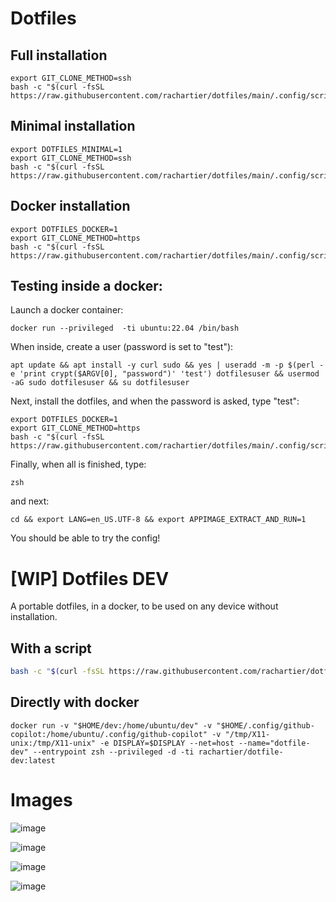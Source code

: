 # Dotfiles

Full installation
--------------------

```
export GIT_CLONE_METHOD=ssh
bash -c "$(curl -fsSL https://raw.githubusercontent.com/rachartier/dotfiles/main/.config/scripts/first_install.sh)"
```

Minimal installation
--------------------

```
export DOTFILES_MINIMAL=1
export GIT_CLONE_METHOD=ssh
bash -c "$(curl -fsSL https://raw.githubusercontent.com/rachartier/dotfiles/main/.config/scripts/first_install.sh)"
```

Docker installation
--------------------

```
export DOTFILES_DOCKER=1
export GIT_CLONE_METHOD=https
bash -c "$(curl -fsSL https://raw.githubusercontent.com/rachartier/dotfiles/main/.config/scripts/first_install.sh)"
```

## Testing inside a docker:

Launch a docker container: 
```
docker run --privileged  -ti ubuntu:22.04 /bin/bash
```

When inside, create a user (password is set to "test"):
```
apt update && apt install -y curl sudo && yes | useradd -m -p $(perl -e 'print crypt($ARGV[0], "password")' 'test') dotfilesuser && usermod -aG sudo dotfilesuser && su dotfilesuser
```

Next, install the dotfiles, and when the password is asked, type "test":
```
export DOTFILES_DOCKER=1 
export GIT_CLONE_METHOD=https
bash -c "$(curl -fsSL https://raw.githubusercontent.com/rachartier/dotfiles/main/.config/scripts/first_install.sh)"
```

Finally, when all is finished, type:

```
zsh
```

and next:
```
cd && export LANG=en_US.UTF-8 && export APPIMAGE_EXTRACT_AND_RUN=1
```

You should be able to try the config!

# [WIP] Dotfiles DEV

A portable dotfiles, in a docker, to be used on any device without installation.

## With a script

```sh
bash -c "$(curl -fsSL https://raw.githubusercontent.com/rachartier/dotfiles/main/.config/scripts/setup_container_env.sh)"
```

## Directly with docker
```
docker run -v "$HOME/dev:/home/ubuntu/dev" -v "$HOME/.config/github-copilot:/home/ubuntu/.config/github-copilot" -v "/tmp/X11-unix:/tmp/X11-unix" -e DISPLAY=$DISPLAY --net=host --name="dotfile-dev" --entrypoint zsh --privileged -d -ti rachartier/dotfile-dev:latest
```

# Images
![image](https://github.com/rachartier/dotfiles/assets/2057541/d70e00d6-8186-461e-af5b-94ea32e0a345)

![image](https://github.com/rachartier/dotfiles/assets/2057541/729ad6ea-7b5a-4227-8dbd-cbe11b13e908)

![image](https://github.com/rachartier/dotfiles/assets/2057541/2627c521-3d33-4ee1-aa23-bc5b4fc0b8cb)

![image](https://github.com/rachartier/dotfiles/assets/2057541/7abd0180-b034-49ed-b2aa-3b57a53af2aa)


